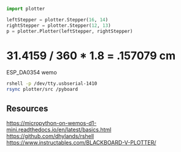 ```py
import plotter

leftStepper = plotter.Stepper(16, 14)
rightStepper = plotter.Stepper(12, 13)
p = plotter.Plotter(leftStepper, rightStepper)
```

# 31.4159 / 360 * 1.8 = .157079 cm

ESP_DA0354
wemo

```sh
rshell -p /dev/tty.usbserial-1410
rsync plotter/src /pyboard
```

## Resources
https://micropython-on-wemos-d1-mini.readthedocs.io/en/latest/basics.html
https://github.com/dhylands/rshell
https://www.instructables.com/BLACKBOARD-V-PLOTTER/

